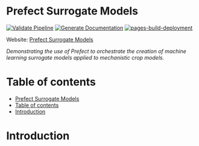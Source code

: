 # Prefect Surrogate Models

[![Validate Pipeline](https://github.com/JBris/prefect-surrogate-models/actions/workflows/validation.yml/badge.svg)](https://github.com/JBris/prefect-surrogate-models/actions/workflows/validation.yml) [![Generate Documentation](https://github.com/JBris/prefect-surrogate-models/actions/workflows/docs.yml/badge.svg)](https://github.com/JBris/prefect-surrogate-models/actions/workflows/docs.yml) [![pages-build-deployment](https://github.com/JBris/prefect-surrogate-models/actions/workflows/pages/pages-build-deployment/badge.svg)](https://github.com/JBris/prefect-surrogate-models/actions/workflows/pages/pages-build-deployment)

Website: [Prefect Surrogate Models](https://jbris.github.io/prefect-surrogate-models/)

*Demonstrating the use of Prefect to orchestrate the creation of machine learning surrogate models applied to mechanistic crop models.*

# Table of contents

- [Prefect Surrogate Models](#prefect-surrogate-models)
- [Table of contents](#table-of-contents)
- [Introduction](#introduction)

# Introduction